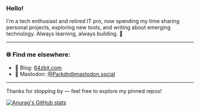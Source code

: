 ### Hello!

I'm a tech enthusiast and retired IT pro, now spending my time sharing personal projects, exploring new tools, and writing about emerging technology. Always learning, always building. 🚀

---

### 🌐 Find me elsewhere:

- 📝 Blog: [64zbit.com](https://64zbit.com)  
- 🐘 Mastodon: [@Parkdn@mastodon.social](https://mastodon.social/@Parkdn)

---

Thanks for stopping by — feel free to explore my pinned repos!

[![Anurag's GitHub stats](https://github-readme-stats.vercel.app/api?username=dougpark&show_icons=true&theme=dark)](https://github.com/anuraghazra/github-readme-stats)

<!--
**dougpark/dougpark** is a ✨ _special_ ✨ repository because its `README.md` (this file) appears on your GitHub profile.

Here are some ideas to get you started:

- 🔭 I’m currently working on ...
- 🌱 I’m currently learning ...
- 👯 I’m looking to collaborate on ...
- 🤔 I’m looking for help with ...
- 💬 Ask me about ...
- 📫 How to reach me: ...
- 😄 Pronouns: ...
- ⚡ Fun fact: ...
-->
